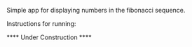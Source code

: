 Simple app for displaying numbers in the fibonacci sequence.



Instructions for running:

**** Under Construction ****